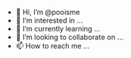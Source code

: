- 👋 Hi, I’m @pooisme
- 👀 I’m interested in ...
- 🌱 I’m currently learning ...
- 💞️ I’m looking to collaborate on ...
- 📫 How to reach me ...

<!---
pooisme/pooisme is a ✨ special ✨ repository because its `README.md` (this file) appears on your GitHub profile.
You can click the Preview link to take a look at your changes.
--->
